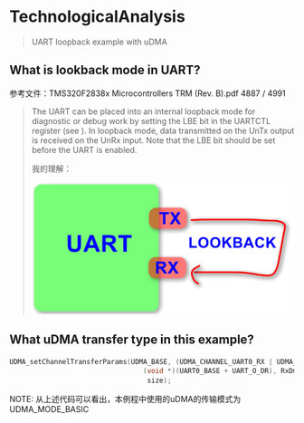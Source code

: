 # TechnologicalAnalysis

> UART loopback example with uDMA

## What is lookback mode in UART?

参考文件：TMS320F2838x Microcontrollers TRM (Rev. B).pdf   4887 / 4991

> The UART can be placed into an internal loopback mode for diagnostic or debug work by setting the LBE
> bit in the UARTCTL register (see ). In loopback mode, data transmitted on the UnTx output is received on
> the UnRx input. Note that the LBE bit should be set before the UART is enabled.  
>
> 我的理解：
>
> ![](./resource\pics\01_UART_Lookback_mode.PNG)



## What uDMA transfer type in this example?

```c
UDMA_setChannelTransferParams(UDMA_BASE, (UDMA_CHANNEL_UART0_RX | UDMA_PRI_SELECT),
                                 (void *)(UART0_BASE + UART_O_DR), RxDma, UDMA_MODE_BASIC,
                                  size);
```

NOTE: 从上述代码可以看出，本例程中使用的uDMA的传输模式为  UDMA_MODE_BASIC




